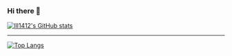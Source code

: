 ### Hi there 👋

[![lll1412's GitHub stats](https://lll1412-github-readme-stats.vercel.app/api?username=lll1412&show_icons=true&theme=synthwave&count_private=true)](https://github.com/lll1412)

<hr/>

[![Top Langs](https://lll1412-github-readme-stats.vercel.app/api/top-langs/?username=lll1412&theme=synthwave)](https://github.com/lll1412)
<!--
**lll1412/lll1412** is a ✨ _special_ ✨ repository because its `README.md` (this file) appears on your GitHub profile.

Here are some ideas to get you started:

- 🔭 I’m currently working on ...
- 🌱 I’m currently learning ...
- 👯 I’m looking to collaborate on ...
- 🤔 I’m looking for help with ...
- 💬 Ask me about ...
- 📫 How to reach me: ...
- 😄 Pronouns: ...
- ⚡ Fun fact: ...
-->
